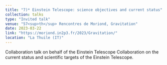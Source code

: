 ```yaml
---
title: "7)* Einstein Telescope: science objectives and current status"
collection: talks
type: "Invited talk"
venue: "57<sup>th</sup> Rencontres de Moriond, Gravitation"
date: 2023-03-22
link: "https://moriond.in2p3.fr/2023/Gravitation/"
location: "La Thuile (IT)"
---
```


Collaboration talk on behalf of the Einstein Telescope Collaboration on the current status and scientific targets of the Einstein Telescope.
